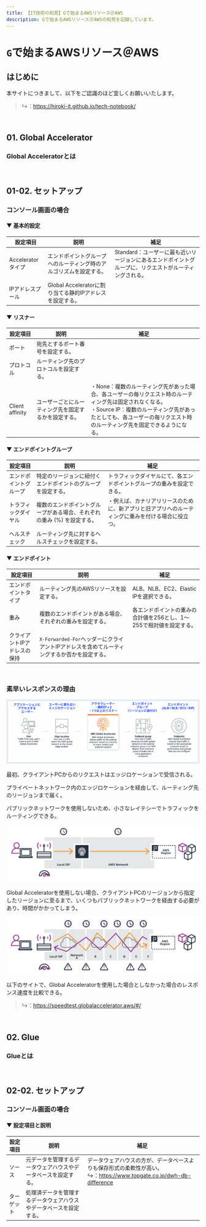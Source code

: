 ```yaml
---
title: 【IT技術の知見】Gで始まるAWSリソース＠AWS
description: Gで始まるAWSリソース＠AWSの知見を記録しています。
---
```


# `G`で始まるAWSリソース＠AWS

## はじめに

本サイトにつきまして、以下をご認識のほど宜しくお願いいたします。

> ↪️：https://hiroki-it.github.io/tech-notebook/

<br>

## 01. Global Accelerator

### Global Acceleratorとは

<br>

## 01-02. セットアップ

### コンソール画面の場合

#### ▼ 基本的設定

| 設定項目           | 説明                                                               | 補足                                                                                                   |
| ------------------ | ------------------------------------------------------------------ | ------------------------------------------------------------------------------------------------------ |
| Accelerator タイプ | エンドポイントグループへのルーティング時のアルゴリズムを設定する。 | Standard：ユーザーに最も近いリージョンにあるエンドポイントグループに、リクエストがルーティングされる。 |
| IPアドレスプール   | Global Acceleratorに割り当てる静的IPアドレスを設定する。           |                                                                                                        |

#### ▼ リスナー

| 設定項目        | 説明                                                 | 補足                                                                                                                                                                                                                              |
| --------------- | ---------------------------------------------------- | --------------------------------------------------------------------------------------------------------------------------------------------------------------------------------------------------------------------------------- |
| ポート          | 宛先とするポート番号を設定する。                     |                                                                                                                                                                                                                                   |
| プロトコル      | ルーティング先のプロトコルを設定する。               |                                                                                                                                                                                                                                   |
| Client affinity | ユーザーごとにルーティング先を固定するかを設定する。 | ・None：複数のルーティング先があった場合、各ユーザーの毎リクエスト時のルーティング先は固定されなくなる。<br>・Source IP：複数のルーティング先があったとしても、各ユーザーの毎リクエスト時のルーティング先を固定できるようになる。 |

#### ▼ エンドポイントグループ

| 設定項目               | 説明                                                                    | 補足                                                                                               |
| ---------------------- | ----------------------------------------------------------------------- | -------------------------------------------------------------------------------------------------- |
| エンドポイントグループ | 特定のリージョンに紐付くエンドポイントのグループを設定する。            | トラフィックダイヤルにて、各エンドポイントグループの重みを設定できる。                             |
| トラフィックダイヤル   | 複数のエンドポイントグループがある場合、それぞれの重み (%) を設定する。 | ・例えば、カナリアリリースのために、新アプリと旧アプリへのルーティングに重みを付ける場合に役立つ。 |
| ヘルスチェック         | ルーティング先に対するヘルスチェックを設定する。                        |                                                                                                    |

#### ▼ エンドポイント

| 設定項目                     | 説明                                                                                        | 補足                                                                |
| ---------------------------- | ------------------------------------------------------------------------------------------- | ------------------------------------------------------------------- |
| エンドポイントタイプ         | ルーティング先のAWSリソースを設定する。                                                     | ALB、NLB、EC2、Elastic IPを選択できる。                             |
| 重み                         | 複数のエンドポイントがある場合、それぞれの重みを設定する。                                  | 各エンドポイントの重みの合計値を256とし、1～255で相対値を設定する。 |
| クライアントIPアドレスの保持 | `X-Forwarded-For`ヘッダーにクライアントIPアドレスを含めてルーティングするか否かを設定する。 |                                                                     |

<br>

### 素早いレスポンスの理由

![GlobalAccelerator](https://raw.githubusercontent.com/hiroki-it/tech-notebook-images/master/images/GlobalAccelerator.png)

最初、クライアントPCからのリクエストはエッジロケーションで受信される。

プライベートネットワーク内のエッジロケーションを経由して、ルーティング先のリージョンまで届く。

パブリックネットワークを使用しないため、小さなレイテシーでトラフィックをルーティングできる。

![GlobalAccelerator導入後](https://raw.githubusercontent.com/hiroki-it/tech-notebook-images/master/images/GlobalAccelerator導入後.png)

Global Acceleratorを使用しない場合、クライアントPCのリージョンから指定したリージョンに至るまで、いくつもパブリックネットワークを経由する必要があり、時間がかかってしまう。

![GlobalAccelerator導入前](https://raw.githubusercontent.com/hiroki-it/tech-notebook-images/master/images/GlobalAccelerator導入前.png)

以下のサイトで、Global Acceleratorを使用した場合としなかった場合のレスポンス速度を比較できる。

> ↪️：https://speedtest.globalaccelerator.aws/#/

<br>

## 02. Glue

### Glueとは

<br>

## 02-02. セットアップ

### コンソール画面の場合

#### ▼ 設定項目と説明

| 設定項目   | 説明                                                               | 補足                                                                                                                         |
| ---------- | ------------------------------------------------------------------ | ---------------------------------------------------------------------------------------------------------------------------- |
| ソース     | 元データを管理するデータウェアハウスやデータベースを設定する。     | データウェアハウスの方が、データベースよりも保存形式の柔軟性が高い。<br>↪️：https://www.topgate.co.jp/dwh-db-difference |
| ターゲット | 処理済データを管理するデータウェアハウスやデータベースを設定する。 |                                                                                                                              |

<br>
